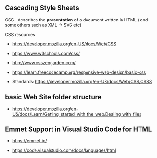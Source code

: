 ## Cascading Style Sheets
CSS - describes the **presentation** of a document written in HTML ( and some others such as XML -> SVG etc)

CSS resources

* https://developer.mozilla.org/en-US/docs/Web/CSS
* https://www.w3schools.com/css/
* http://www.csszengarden.com/
* https://learn.freecodecamp.org/responsive-web-design/basic-css

* Standards: https://developer.mozilla.org/en-US/docs/Web/CSS/CSS3

## basic Web Site folder structure

* https://developer.mozilla.org/en-US/docs/Learn/Getting_started_with_the_web/Dealing_with_files

## Emmet Support in Visual Studio Code for HTML

* https://emmet.io/

* https://code.visualstudio.com/docs/languages/html
